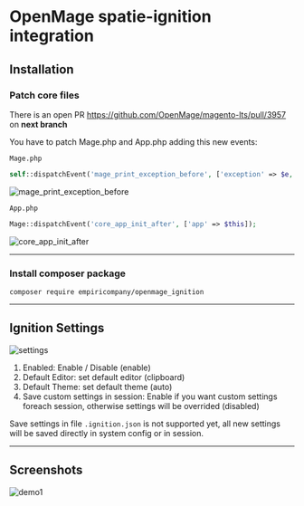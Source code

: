 # OpenMage spatie-ignition integration

## Installation

### Patch core files
There is an open PR https://github.com/OpenMage/magento-lts/pull/3957 on __next branch__

You have to patch Mage.php and App.php adding this new events:

`Mage.php`
```php
self::dispatchEvent('mage_print_exception_before', ['exception' => $e, 'extra' => $extra]);
```

![mage_print_exception_before](https://github.com/empiricompany/openmage_ignition/assets/5071467/6597b7ad-740a-4a7c-988a-fc96b7bdcf38)

`App.php`
```php
Mage::dispatchEvent('core_app_init_after', ['app' => $this]);
```
![core_app_init_after](https://github.com/empiricompany/openmage_ignition/assets/5071467/51660c34-ed39-4090-9a0a-1037dfe1a26e)

---

### Install composer package 

```cli
composer require empiricompany/openmage_ignition
```

---

## Ignition Settings
![settings](https://github.com/empiricompany/openmage_ignition/assets/5071467/6e14a904-53ef-4941-9270-c1ed4219bbc9)

1. Enabled: Enable / Disable (enable)
2. Default Editor: set default editor (clipboard)
3. Default Theme: set default theme (auto)
4. Save custom settings in session: Enable if you want custom settings foreach session, otherwise settings will be overrided (disabled)

Save settings in file `.ignition.json` is not supported yet, all new settings will be saved directly in system config or in session.

---

## Screenshots

![demo1](https://github.com/empiricompany/openmage_ignition/assets/5071467/f7c18948-de37-4071-b8e7-e185112c89aa)

